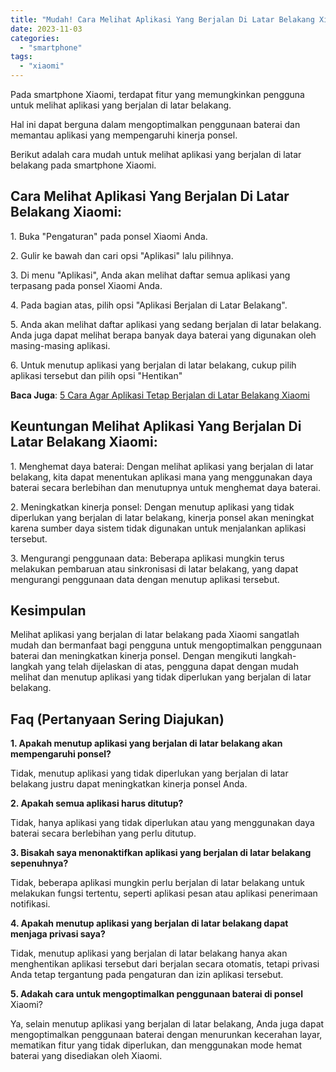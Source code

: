 ```yaml
---
title: "Mudah! Cara Melihat Aplikasi Yang Berjalan Di Latar Belakang Xiaomi"
date: 2023-11-03
categories: 
  - "smartphone"
tags: 
  - "xiaomi"
---
```


Pada smartphone Xiaomi, terdapat fitur yang memungkinkan pengguna untuk melihat aplikasi yang berjalan di latar belakang.

Hal ini dapat berguna dalam mengoptimalkan penggunaan baterai dan memantau aplikasi yang mempengaruhi kinerja ponsel.

Berikut adalah cara mudah untuk melihat aplikasi yang berjalan di latar belakang pada smartphone Xiaomi.

## Cara Melihat Aplikasi Yang Berjalan Di Latar Belakang Xiaomi:

1\. Buka "Pengaturan" pada ponsel Xiaomi Anda.

2\. Gulir ke bawah dan cari opsi "Aplikasi" lalu pilihnya.

3\. Di menu "Aplikasi", Anda akan melihat daftar semua aplikasi yang terpasang pada ponsel Xiaomi Anda.

4\. Pada bagian atas, pilih opsi "Aplikasi Berjalan di Latar Belakang".

5\. Anda akan melihat daftar aplikasi yang sedang berjalan di latar belakang. Anda juga dapat melihat berapa banyak daya baterai yang digunakan oleh masing-masing aplikasi.

6\. Untuk menutup aplikasi yang berjalan di latar belakang, cukup pilih aplikasi tersebut dan pilih opsi "Hentikan"

**Baca Juga**: [5 Cara Agar Aplikasi Tetap Berjalan di Latar Belakang Xiaomi](https://ajiekusumadhany.com/cara-agar-aplikasi-tetap-berjalan-di-latar-hind-xiaomi/)

## Keuntungan Melihat Aplikasi Yang Berjalan Di Latar Belakang Xiaomi:

1\. Menghemat daya baterai: Dengan melihat aplikasi yang berjalan di latar belakang, kita dapat menentukan aplikasi mana yang menggunakan daya baterai secara berlebihan dan menutupnya untuk menghemat daya baterai.

2\. Meningkatkan kinerja ponsel: Dengan menutup aplikasi yang tidak diperlukan yang berjalan di latar belakang, kinerja ponsel akan meningkat karena sumber daya sistem tidak digunakan untuk menjalankan aplikasi tersebut.

3\. Mengurangi penggunaan data: Beberapa aplikasi mungkin terus melakukan pembaruan atau sinkronisasi di latar belakang, yang dapat mengurangi penggunaan data dengan menutup aplikasi tersebut.

## Kesimpulan

Melihat aplikasi yang berjalan di latar belakang pada Xiaomi sangatlah mudah dan bermanfaat bagi pengguna untuk mengoptimalkan penggunaan baterai dan meningkatkan kinerja ponsel. Dengan mengikuti langkah-langkah yang telah dijelaskan di atas, pengguna dapat dengan mudah melihat dan menutup aplikasi yang tidak diperlukan yang berjalan di latar belakang.

## Faq (Pertanyaan Sering Diajukan)

**1\. Apakah menutup aplikasi yang berjalan di latar belakang akan mempengaruhi ponsel?**

Tidak, menutup aplikasi yang tidak diperlukan yang berjalan di latar belakang justru dapat meningkatkan kinerja ponsel Anda.

**2\. Apakah semua aplikasi harus ditutup?**

Tidak, hanya aplikasi yang tidak diperlukan atau yang menggunakan daya baterai secara berlebihan yang perlu ditutup.

**3\. Bisakah saya menonaktifkan aplikasi yang berjalan di latar belakang sepenuhnya?**

Tidak, beberapa aplikasi mungkin perlu berjalan di latar belakang untuk melakukan fungsi tertentu, seperti aplikasi pesan atau aplikasi penerimaan notifikasi.

**4\. Apakah menutup aplikasi yang berjalan di latar belakang dapat menjaga privasi saya?**

Tidak, menutup aplikasi yang berjalan di latar belakang hanya akan menghentikan aplikasi tersebut dari berjalan secara otomatis, tetapi privasi Anda tetap tergantung pada pengaturan dan izin aplikasi tersebut.

**5\. Adakah cara untuk mengoptimalkan penggunaan baterai di ponsel** Xiaomi?

Ya, selain menutup aplikasi yang berjalan di latar belakang, Anda juga dapat mengoptimalkan penggunaan baterai dengan menurunkan kecerahan layar, mematikan fitur yang tidak diperlukan, dan menggunakan mode hemat baterai yang disediakan oleh Xiaomi.
